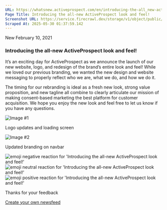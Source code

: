 ```yaml
---
URL: https://whatsnew.activeprospect.com/en/introducing-the-all_new-activeprospect-look-and-feel-2
Page Title: Introducing the all-new ActiveProspect look and feel!
Screenshot URL: https://service.firecrawl.dev/storage/v1/object/public/media/screenshot-0d8459e9-beec-458d-bbc1-548b1a135cdc.png
Scraped At: 2025-05-30 01:37:59.142
---
```


New
February 10, 2021

### Introducing the all-new ActiveProspect look and feel!

It’s an exciting day for ActiveProspect as we announce the launch of our new website, logo, and redesign of the brand’s entire look and feel! While we loved our previous branding, we wanted the new design and website messaging to properly reflect who we are, what we do, and how we do it.

The timing for our rebranding is ideal as a fresh new look, strong value proposition, and new tagline all combine to clearly articulate our mission of making consent-based marketing the best platform for customer acquisition. We hope you enjoy the new look and feel free to let us know if you have any questions.

![Image #1](https://app.getbeamer.com/pictures?id=126816-77-977-977-977-9Oe-_ve-_ve-_vS9IMu-_vVnvv71cIBPvv73vv71iae-_ve-_ve-_vUHvv71b77-9LO-_vTTvv70.&v=4)

Logo updates and loading screen

![Image #2](https://app.getbeamer.com/pictures?id=126815-77-977-977-9Eu-_vTPvv71qBRUgSu-_ve-_vQp477-9Ve-_ve-_ve-_ve-_vVDvv71vVxLvv70177-977-977-9&v=4)

Updated branding on navbar

![emoji negative reaction for 'Introducing the all-new ActiveProspect look and feel!'](https://app.getbeamer.com/images/emojiNeg.svg)![emoji neutral reaction for 'Introducing the all-new ActiveProspect look and feel!'](https://app.getbeamer.com/images/emojiNeut.svg)![emoji positive reaction for 'Introducing the all-new ActiveProspect look and feel!'](https://app.getbeamer.com/images/emojiPos.svg)

Thanks for your feedback

[Create your own newsfeed](https://www.getbeamer.com/?ref=watermark_MErKJCnu12412_public&company=ActiveProspect&watermarkRef=create&utm_term=MErKJCnu12412&utm_content=ActiveProspect&utm_source=standalone&utm_medium=footer&utm_campaign=create)
